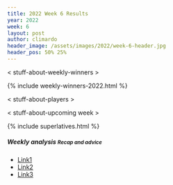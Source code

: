 ```yaml
---
title: 2022 Week 6 Results
year: 2022
week: 6
layout: post
author: climardo
header_image: /assets/images/2022/week-6-header.jpg
header_pos: 50% 25%
---
```


< stuff-about-weekly-winners >

{% include weekly-winners-2022.html %}

< stuff-about-players >

< stuff-about-upcoming week >

{% include superlatives.html %}

##### Weekly analysis <small class="text-muted">Recap and advice</small>
- [Link1](#)
- [Link2](#)
- [Link3](#)
